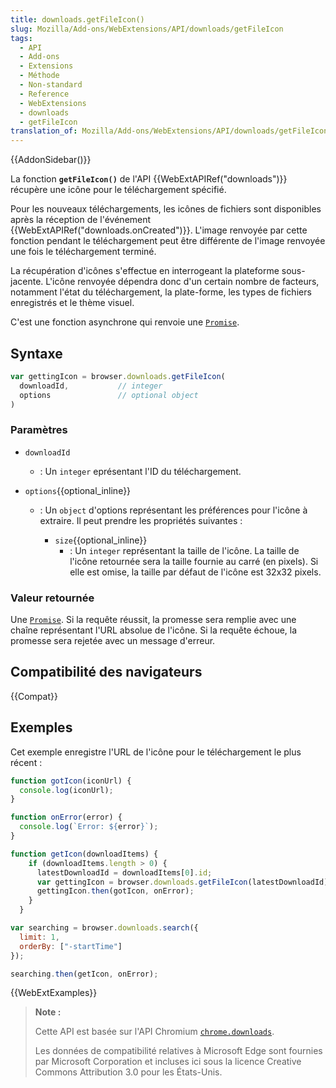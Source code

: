 ```yaml
---
title: downloads.getFileIcon()
slug: Mozilla/Add-ons/WebExtensions/API/downloads/getFileIcon
tags:
  - API
  - Add-ons
  - Extensions
  - Méthode
  - Non-standard
  - Reference
  - WebExtensions
  - downloads
  - getFileIcon
translation_of: Mozilla/Add-ons/WebExtensions/API/downloads/getFileIcon
---
```


{{AddonSidebar()}}

La fonction **`getFileIcon()`** de l'API {{WebExtAPIRef("downloads")}} récupère une icône pour le téléchargement spécifié.

Pour les nouveaux téléchargements, les icônes de fichiers sont disponibles après la réception de l'événement {{WebExtAPIRef("downloads.onCreated")}}. L'image renvoyée par cette fonction pendant le téléchargement peut être différente de l'image renvoyée une fois le téléchargement terminé.

La récupération d'icônes s'effectue en interrogeant la plateforme sous-jacente. L'icône renvoyée dépendra donc d'un certain nombre de facteurs, notamment l'état du téléchargement, la plate-forme, les types de fichiers enregistrés et le thème visuel.

C'est une fonction asynchrone qui renvoie une [`Promise`](/fr/docs/Web/JavaScript/Reference/Objets_globaux/Promise).

## Syntaxe

```js
var gettingIcon = browser.downloads.getFileIcon(
  downloadId,           // integer
  options               // optional object
)
```

### Paramètres

- `downloadId`
  - : Un `integer` eprésentant l'ID du téléchargement.
- `options`{{optional_inline}}

  - : Un `object` d'options représentant les préférences pour l'icône à extraire. Il peut prendre les propriétés suivantes :

    - `size`{{optional_inline}}
      - : Un `integer` représentant la taille de l'icône. La taille de l'icône retournée sera la taille fournie au carré (en pixels). Si elle est omise, la taille par défaut de l'icône est 32x32 pixels.

### Valeur retournée

Une [`Promise`](/fr/docs/Web/JavaScript/Reference/Objets_globaux/Promise). Si la requête réussit, la promesse sera remplie avec une chaîne représentant l'URL absolue de l'icône. Si la requête échoue, la promesse sera rejetée avec un message d'erreur.

## Compatibilité des navigateurs

{{Compat}}

## Exemples

Cet exemple enregistre l'URL de l'icône pour le téléchargement le plus récent :

```js
function gotIcon(iconUrl) {
  console.log(iconUrl);
}

function onError(error) {
  console.log(`Error: ${error}`);
}

function getIcon(downloadItems) {
    if (downloadItems.length > 0) {
      latestDownloadId = downloadItems[0].id;
      var gettingIcon = browser.downloads.getFileIcon(latestDownloadId);
      gettingIcon.then(gotIcon, onError);
    }
  }

var searching = browser.downloads.search({
  limit: 1,
  orderBy: ["-startTime"]
});

searching.then(getIcon, onError);
```

{{WebExtExamples}}

> **Note :**
>
> Cette API est basée sur l'API Chromium [`chrome.downloads`](https://developer.chrome.com/extensions/downloads).
>
> Les données de compatibilité relatives à Microsoft Edge sont fournies par Microsoft Corporation et incluses ici sous la licence Creative Commons Attribution 3.0 pour les États-Unis.

<!--
// Copyright 2015 The Chromium Authors. All rights reserved.
//
// Redistribution and use in source and binary forms, with or without
// modification, are permitted provided that the following conditions are
// met:
//
//    * Redistributions of source code must retain the above copyright
// notice, this list of conditions and the following disclaimer.
//    * Redistributions in binary form must reproduce the above
// copyright notice, this list of conditions and the following disclaimer
// in the documentation and/or other materials provided with the
// distribution.
//    * Neither the name of Google Inc. nor the names of its
// contributors may be used to endorse or promote products derived from
// this software without specific prior written permission.
//
// THIS SOFTWARE IS PROVIDED BY THE COPYRIGHT HOLDERS AND CONTRIBUTORS
// "AS IS" AND ANY EXPRESS OR IMPLIED WARRANTIES, INCLUDING, BUT NOT
// LIMITED TO, THE IMPLIED WARRANTIES OF MERCHANTABILITY AND FITNESS FOR
// A PARTICULAR PURPOSE ARE DISCLAIMED. IN NO EVENT SHALL THE COPYRIGHT
// OWNER OR CONTRIBUTORS BE LIABLE FOR ANY DIRECT, INDIRECT, INCIDENTAL,
// SPECIAL, EXEMPLARY, OR CONSEQUENTIAL DAMAGES (INCLUDING, BUT NOT
// LIMITED TO, PROCUREMENT OF SUBSTITUTE GOODS OR SERVICES; LOSS OF USE,
// DATA, OR PROFITS; OR BUSINESS INTERRUPTION) HOWEVER CAUSED AND ON ANY
// THEORY OF LIABILITY, WHETHER IN CONTRACT, STRICT LIABILITY, OR TORT
// (INCLUDING NEGLIGENCE OR OTHERWISE) ARISING IN ANY WAY OUT OF THE USE
// OF THIS SOFTWARE, EVEN IF ADVISED OF THE POSSIBILITY OF SUCH DAMAGE.
-->
